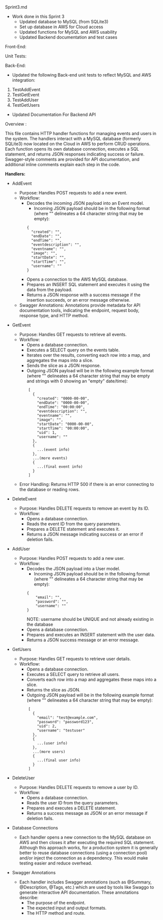 Sprint3.md

- Work done in this Sprint 3
  - Updated database to MySQL (from SQLite3)
  - Set up database in AWS for Cloud access
  - Updated functions for MySQL and AWS usability
  - Updated Backend documentation and test cases


Front-End:

Unit Tests:



Back-End:
 - Updated the following Back-end unit tests to reflect MySQL and AWS integration:
  1. TestAddEvent
  2. TestGetEvent
  3. TestAddUser
  4. TestGetUsers
 - Updated Documentation For Backend API

Overview :

This file contains HTTP handler functions for managing events and users in the system. The handlers interact with a MySQL database (formerly SQLite3) now located on the Cloud in AWS to perform CRUD operations. Each function opens its own database connection, executes a SQL statement, and returns JSON responses indicating success or failure. Swagger-style comments are provided for API documentation, and additional inline comments explain each step in the code.

**Handlers:**

- AddEvent
  - Purpose: Handles POST requests to add a new event.
  - Workflow:
    - Decodes the incoming JSON payload into an Event model.
      - Incoming JSON payload should be in the following format (where "" delineates a 64 character string that may be empty):
      ```
      {
        "created": "",
        "endDate": "",
        "endTime": "",
        "eventdescription": "",
        "eventname": "",
        "image": "",
        "startDate": "",
        "startTime": "",
        "username": ""
      }
      ```
    - Opens a connection to the AWS MySQL database.
    - Prepares an INSERT SQL statement and executes it using the data from the payload.
    - Returns a JSON response with a success message if the insertion succeeds, or an error message otherwise.
  - Swagger Annotations: Annotations provide metadata for API documentation tools, indicating the endpoint, request body, response type, and HTTP method.

- GetEvent
  - Purpose: Handles GET requests to retrieve all events.
  - Workflow:
    - Opens a database connection.
    - Executes a SELECT query on the events table.
    - Iterates over the results, converting each row into a map, and aggregates the maps into a slice.
    - Sends the slice as a JSON response.
    - Outgoing JSON payload will be in the following example format (where "" delineates a 64 character string that may be empty and strings with 0 showing an "empty" date/time):
    ```
        [
          {
            "created": "0000-00-00",
            "endDate": "0000-00-00",
            "endTime": "00:00:00",
            "eventdescription": "",
            "eventname": "",
            "image": "",
            "startDate": "0000-00-00",
            "startTime": "00:00:00",
            "uid": 1,
            "username": ""
          },
          {
            ...(event info)
          },
          ...(more events)
          {
            ...(final event info)
          }
        ]
    ```
  - Error Handling: Returns HTTP 500 if there is an error connecting to the database or reading rows.

- DeleteEvent
  - Purpose: Handles DELETE requests to remove an event by its ID.
  - Workflow:
    - Opens a database connection.
    - Reads the event ID from the query parameters.
    - Prepares a DELETE statement and executes it.
    - Returns a JSON message indicating success or an error if deletion fails.

- AddUser
  - Purpose: Handles POST requests to add a new user.
  - Workflow:
    - Decodes the JSON payload into a User model.
      - Incoming JSON payload should be in the following format (where "" delineates a 64 character string that may be empty):
      ```
      {
          "email": "",
          "password": "",
          "username": ""
      }
      ```
      NOTE: username should be UNIQUE and not already existing in the database
    - Opens a database connection.
    - Prepares and executes an INSERT statement with the user data.
    - Returns a JSON success message or an error message.

- GetUsers
  - Purpose: Handles GET requests to retrieve user details.
  - Workflow:
    - Opens a database connection.
    - Executes a SELECT query to retrieve all users.
    - Converts each row into a map and aggregates these maps into a slice.
    - Returns the slice as JSON.
    - Outgoing JSON payload will be in the following example format (where "" delineates a 64 character string that may be empty):
    ```
        [
          {
            "email": "test@example.com",
            "password": "password123",
            "uid": 2,
            "username": "testuser"
          },
          {
            ...(user info)
          },
          ...(more users)
          {
            ...(final user info)
          }
        ]
    ```

- DeleteUser
  - Purpose: Handles DELETE requests to remove a user by ID.
  - Workflow:
    - Opens a database connection.
    - Reads the user ID from the query parameters.
    - Prepares and executes a DELETE statement.
    - Returns a success message as JSON or an error message if deletion fails.

- Database Connections
  - Each handler opens a new connection to the MySQL database on AWS and then closes it after executing the required SQL statement. Although this approach works, for a production system it is generally better to reuse database connections (using a connection pool) and/or inject the connection as a dependency. This would make testing easier and reduce overhead.

- Swagger Annotations
  - Each handler includes Swagger annotations (such as @Summary, @Description, @Tags, etc.) which are used by tools like Swaggo to generate interactive API documentation. These annotations describe:
    - The purpose of the endpoint.
    - The expected input and output formats.
    - The HTTP method and route.
